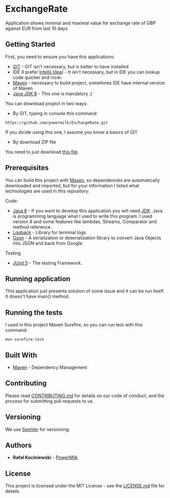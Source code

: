 # ExchangeRate

Application shows minimal and maximal value for exchange rate of GBP against EUR from last 10 days

## Getting Started

First, you need to ensure you have this applications:

- [GIT](https://git-scm.com/) - GIT isn't necessary, but is better to have installed
- IDE (I prefer [Intellij Idea](https://www.jetbrains.com/idea/)) - It isn't necessary, but in IDE you can lookup code quicker and nicer.
- [Maven](https://maven.apache.org/) - necessary to build project, sometimes IDE have internal version of Maven
- [Java JDK 8](http://www.oracle.com/technetwork/java/javase/downloads/jdk8-downloads-2133151.html) - This one is mandatory ;)

You can download project in two ways:
 - By GIT, typing in console this command:
 ```
https://github.com/powermilk/ExchangeRate.git
 ```
 If you dicide using this one, I assume you know a basics of GIT
 - By download ZIP file

 You need to just download [this file](https://github.com/powermilk/ExchangeRate/archive/master.zip).

## Prerequisites

You can build this project with [Maven](https://maven.apache.org/), so dependencies are automatically downloaded and imported, but for your information I listed what technologies are used in this repository:

Code:
- [Java 8](https://www.java.com/pl/download/) - If you want to develop this application you will need [JDK](http://www.oracle.com/technetwork/java/javase/downloads/jdk8-downloads-2133151.html). Java is programming language what I used to write this program. I used version 8 and some features like lambdas, Streams, Comparator and method reference.
- [Logback](https://logback.qos.ch/) - Library for terminal logs.
- [Gson](https://github.com/google/gson) - A serialization or deserialization library to convert Java Objects into JSON and back from Google.

Testing
- [JUnit 5](https://junit.org/junit5) - The testing Framework.

## Running application

This application just presents solution of some issue and it can be run itself. It doesn't have main() method.

## Running the tests

I used in this project Maven Surefire, so you can run test with this command:
```
mvn surefire:test
```
## Built With

* [Maven](https://maven.apache.org/) - Dependency Management

## Contributing

Please read [CONTRIBUTING.md](https://gist.github.com/powermilk/edbdf8672cbf27a0fd9f31f7ec14d983) for details on our code of conduct, and the process for submitting pull requests to us.

## Versioning

We use [SemVer](http://semver.org/) for versioning.

## Authors

* **Rafał Kociniewski** - [PowerMilk](https://github.com/powermilk)

## License

This project is licensed under the MIT License - see the [LICENSE.md](https://gist.github.com/powermilk/9f5c5cc4b1151f5e4e27cd6ae73a5da1) file for details

